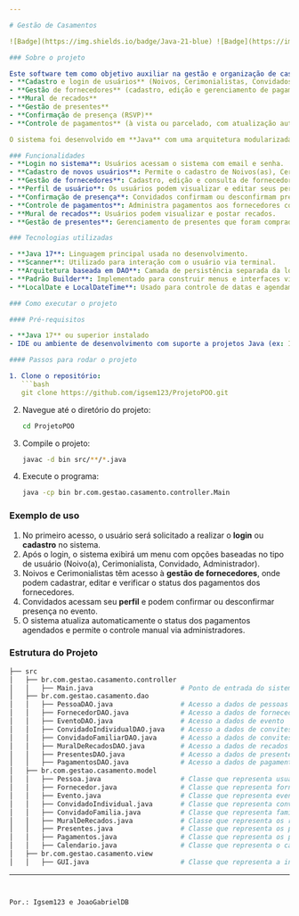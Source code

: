 ```yaml
---

# Gestão de Casamentos

![Badge](https://img.shields.io/badge/Java-21-blue) ![Badge](https://img.shields.io/badge/Status-Concluido-orange)

### Sobre o projeto

Este software tem como objetivo auxiliar na gestão e organização de casamentos, oferecendo funcionalidades robustas e flexíveis, tais como:
- **Cadastro e login de usuários** (Noivos, Cerimonialistas, Convidados, Administradores)
- **Gestão de fornecedores** (cadastro, edição e gerenciamento de pagamentos)
- **Mural de recados**
- **Gestão de presentes**
- **Confirmação de presença (RSVP)**
- **Controle de pagamentos** (à vista ou parcelado, com atualização automática de status de fornecedores)

O sistema foi desenvolvido em **Java** com uma arquitetura modularizada para facilitar a manutenção e futuras expansões.

### Funcionalidades
- **Login no sistema**: Usuários acessam o sistema com email e senha.
- **Cadastro de novos usuários**: Permite o cadastro de Noivos(as), Cerimonialistas, Administradores e Convidados.
- **Gestão de fornecedores**: Cadastro, edição e consulta de fornecedores. O sistema gerencia os pagamentos e atualiza o status dos fornecedores conforme o pagamento é efetuado (à vista ou agendado).
- **Perfil de usuário**: Os usuários podem visualizar e editar seus perfis.
- **Confirmação de presença**: Convidados confirmam ou desconfirmam presença no evento, com a possibilidade de confirmar convidados familiares.
- **Controle de pagamentos**: Administra pagamentos aos fornecedores com agendamento e verificação automática diária ou manual para atualizações do estado financeiro.
- **Mural de recados**: Usuários podem visualizar e postar recados.
- **Gestão de presentes**: Gerenciamento de presentes que foram comprados pelos convidados.

### Tecnologias utilizadas

- **Java 17**: Linguagem principal usada no desenvolvimento.
- **Scanner**: Utilizado para interação com o usuário via terminal.
- **Arquitetura baseada em DAO**: Camada de persistência separada da lógica de negócio, utilizando DAOs em memória.
- **Padrão Builder**: Implementado para construir menus e interfaces via console.
- **LocalDate e LocalDateTime**: Usado para controle de datas e agendamentos no sistema.

### Como executar o projeto

#### Pré-requisitos

- **Java 17** ou superior instalado
- IDE ou ambiente de desenvolvimento com suporte a projetos Java (ex: IntelliJ, Eclipse)

#### Passos para rodar o projeto

1. Clone o repositório:
   ```bash
   git clone https://github.com/igsem123/ProjetoPOO.git
   ```
   
2. Navegue até o diretório do projeto:
   ```bash
   cd ProjetoPOO
   ```

3. Compile o projeto:
   ```bash
   javac -d bin src/**/*.java
   ```

4. Execute o programa:
   ```bash
   java -cp bin br.com.gestao.casamento.controller.Main
   ```

### Exemplo de uso

1. No primeiro acesso, o usuário será solicitado a realizar o **login** ou **cadastro** no sistema.
2. Após o login, o sistema exibirá um menu com opções baseadas no tipo de usuário (Noivo(a), Cerimonialista, Convidado, Administrador).
3. Noivos e Cerimonialistas têm acesso à **gestão de fornecedores**, onde podem cadastrar, editar e verificar o status dos pagamentos dos fornecedores.
4. Convidados acessam seu **perfil** e podem confirmar ou desconfirmar presença no evento.
5. O sistema atualiza automaticamente o status dos pagamentos agendados e permite o controle manual via administradores.

### Estrutura do Projeto

```bash
├── src
│   ├── br.com.gestao.casamento.controller
│   │   ├── Main.java                      # Ponto de entrada do sistema
│   ├── br.com.gestao.casamento.dao
│   │   ├── PessoaDAO.java                 # Acesso a dados de pessoas
│   │   ├── FornecedorDAO.java             # Acesso a dados de fornecedores
│   │   ├── EventoDAO.java                 # Acesso a dados de evento
│   │   ├── ConvidadoIndividualDAO.java    # Acesso a dados de convites individuais
│   │   ├── ConvidadoFamiliarDAO.java      # Acesso a dados de convites familiares
│   │   ├── MuralDeRecadosDAO.java         # Acesso a dados de recados dos convidados aos noivos
│   │   ├── PresentesDAO.java              # Acesso a dados de presentes
│   │   ├── PagamentosDAO.java             # Acesso a dados de pagamentos
│   ├── br.com.gestao.casamento.model
│   │   ├── Pessoa.java                    # Classe que representa usuários
│   │   ├── Fornecedor.java                # Classe que representa fornecedores
│   │   ├── Evento.java                    # Classe que representa eventos
│   │   ├── ConvidadoIndividual.java       # Classe que representa convidados individuais
│   │   ├── ConvidadoFamilia.java          # Classe que representa famílias de convidados
│   │   ├── MuralDeRecados.java            # Classe que representa os recados
│   │   ├── Presentes.java                 # Classe que representa os presentes
│   │   ├── Pagamentos.java                # Classe que representa os pagamentos
│   │   ├── Calendario.java                # Classe que representa o calendário do sistema
│   ├── br.com.gestao.casamento.view
│   │   ├── GUI.java                       # Classe que representa a interface visual do sistema

```

---
```


Por.: Igsem123 e JoaoGabrielDB
